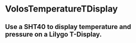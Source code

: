 # VolosTemperatureTDisplay

## Use a SHT40 to display temperature and pressure on a Lilygo T-Display.
